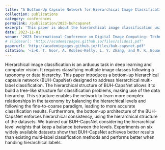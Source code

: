 ```yaml
---
title: "A Bottom-Up Capsule Network for Hierarchical Image Classification"
collection: publications
category: conferences
permalink: /publication/2023-buhcapsnet
excerpt: 'This paper is about the hierarchical image classification using a bottom-up strategy.'
date: 2023-11-01
venue: '2023 International Conference on Digital Image Computing: Techniques and Applications (DICTA)'
# slidesurl: 'http://academicpages.github.io/files/slides1.pdf'
paperurl: 'http://academicpages.github.io/files/buh-capsnet.pdf'
citation: '<i>K. T. Noor, A. Robles-Kelly, L. Y. Zhang, and M. R. Bouadjenek, ‘A Bottom-Up Capsule Network for Hierarchical Image Classification’, in 2023 International Conference on Digital Image Computing: Techniques and Applications (DICTA), Nov. 2023, pp. 325–331. doi: 10.1109/DICTA60407.2023.00052.</i>'
---
```


Hierarchical image classification is an arduous task in deep learning and computer vision. It requires classifying multiple image classes following a taxonomy or data hierarchy. This paper introduces a bottom-up hierarchical capsule network (BUH-CapsNet) designed to address hierarchical multi-label classification. The hierarchical structure of BUH-CapsNet allows it to build a tree-like structure for classification problems, making use of the data hierarchy. This structure enables the network to learn more complex relationships in the taxonomy by balancing the hierarchical levels and following the fine-to-coarse paradigm, leading to more accurate classification results. Furthermore, the bottom-up architecture of the BUH-CapsNet enforces hierarchical consistency, using the hierarchical structure of the datasets. We trained our BUH-CapsNet considering the hierarchical level weights that keep a balance between the levels. Experiments on six widely available datasets show that BUH-CapsNet achieves better results than existing multi-label classification methods and performs better when handling hierarchical labels.